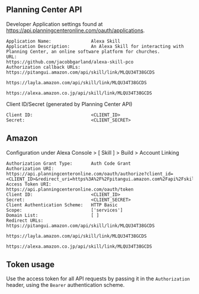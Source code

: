 ## Planning Center API

Developer Application settings found at https://api.planningcenteronline.com/oauth/applications.

```
Application Name:               Alexa Skill
Application Description:        An Alexa Skill for interacting with Planning Center, an online software platform for churches.
URL:                            https://github.com/jacobbgarland/alexa-skill-pco
Authorization callback URLs:    https://pitangui.amazon.com/api/skill/link/MLQU34T38GCDS
                                https://layla.amazon.com/api/skill/link/MLQU34T38GCDS
                                https://alexa.amazon.co.jp/api/skill/link/MLQU34T38GCDS
```

Client ID/Secret (generated by Planning Center API)
```
Client ID:                      <CLIENT_ID>
Secret:                         <CLIENT_SECRET>
```

## Amazon

Configuration under Alexa Console > [ Skill ] > Build > Account Linking

```
Authorization Grant Type:       Auth Code Grant
Authorization URI:              https://api.planningcenteronline.com/oauth/authorize?client_id=<CLIENT_ID>&redirect_uri=https%3A%2F%2Fpitangui.amazon.com%2Fapi%2Fskill%2Flink%2FMLQU34T38GCDS&response_type=code&scope=services
Access Token URI:               https://api.planningcenteronline.com/oauth/token
Client ID:                      <CLIENT_ID>
Secret:                         <CLIENT_SECRET>
Client Authentication Scheme:   HTTP Basic
Scope:                          ['services']
Domain List:                    [ ]
Redirect URLs:                  https://pitangui.amazon.com/api/skill/link/MLQU34T38GCDS
                                https://layla.amazon.com/api/skill/link/MLQU34T38GCDS
                                https://alexa.amazon.co.jp/api/skill/link/MLQU34T38GCDS
```
## Token usage

Use the access token for all API requests by passing it in the `Authorization` header, using the `Bearer` authentication scheme.
